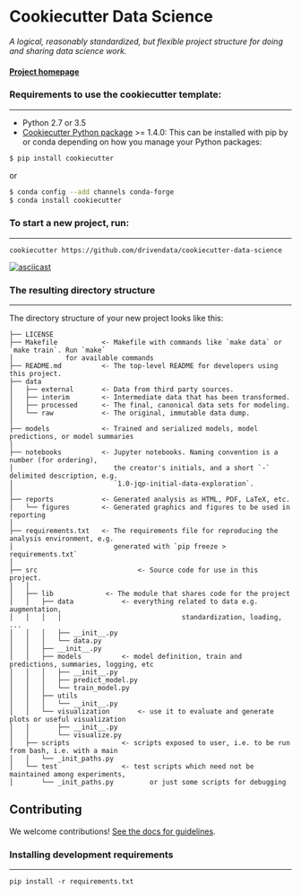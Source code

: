 # Cookiecutter Data Science

_A logical, reasonably standardized, but flexible project structure for doing and sharing data science work._


#### [Project homepage](http://drivendata.github.io/cookiecutter-data-science/)


### Requirements to use the cookiecutter template:
-----------
 - Python 2.7 or 3.5
 - [Cookiecutter Python package](http://cookiecutter.readthedocs.org/en/latest/installation.html) >= 1.4.0: This can be installed with pip by or conda depending on how you manage your Python packages:

``` bash
$ pip install cookiecutter
```

or

``` bash
$ conda config --add channels conda-forge
$ conda install cookiecutter
```


### To start a new project, run:
------------

    cookiecutter https://github.com/drivendata/cookiecutter-data-science


[![asciicast](https://asciinema.org/a/244658.svg)](https://asciinema.org/a/244658)


### The resulting directory structure
------------

The directory structure of your new project looks like this: 

```
├── LICENSE
├── Makefile           <- Makefile with commands like `make data` or `make train`. Run `make`
│			  for available commands
├── README.md          <- The top-level README for developers using this project.
├── data
│   ├── external       <- Data from third party sources.
│   ├── interim        <- Intermediate data that has been transformed.
│   ├── processed      <- The final, canonical data sets for modeling.
│   └── raw            <- The original, immutable data dump.
│
├── models             <- Trained and serialized models, model predictions, or model summaries
│
├── notebooks          <- Jupyter notebooks. Naming convention is a number (for ordering),
│                         the creator's initials, and a short `-` delimited description, e.g.
│                         `1.0-jqp-initial-data-exploration`.
│
├── reports            <- Generated analysis as HTML, PDF, LaTeX, etc.
│   └── figures        <- Generated graphics and figures to be used in reporting
│
├── requirements.txt   <- The requirements file for reproducing the analysis environment, e.g.
│                         generated with `pip freeze > requirements.txt`
│
├── src                			<- Source code for use in this project.
│   │
│   ├── lib				<- The module that shares code for the project
│   │   ├── data			<- everything related to data e.g. augmentation,
│   │   │   │                              standardization, loading, ...
│   │   │   ├── __init__.py
│   │   │   └── data.py
│   │   ├── __init__.py
│   │   ├── models			<- model definition, train and predictions, summaries, logging, etc
│   │   │   ├── __init__.py
│   │   │   ├── predict_model.py
│   │   │   └── train_model.py
│   │   ├── utils
│   │   │   └── __init__.py
│   │   └── visualization		<- use it to evaluate and generate plots or useful visualization
│   │       ├── __init__.py
│   │       └── visualize.py
│   ├── scripts				<- scripts exposed to user, i.e. to be run from bash, i.e. with a main
│   │   └── _init_paths.py
│   └── test				<- test scripts which need not be maintained among experiments,
│       └── _init_paths.py		   or just some scripts for debugging
```

## Contributing

We welcome contributions! [See the docs for guidelines](https://drivendata.github.io/cookiecutter-data-science/#contributing).

### Installing development requirements
------------

    pip install -r requirements.txt
